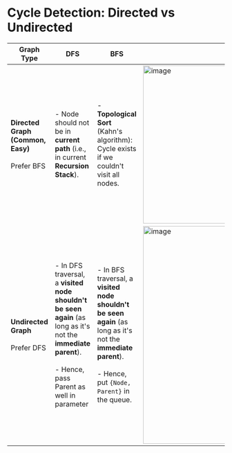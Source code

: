 # Cycle Detection: Directed vs Undirected

| Graph Type         | DFS | BFS | Comments |
|--------------------|-----|-----|----------|
| **Directed Graph (Common, Easy)** <br><br> Prefer BFS <br> | - Node should not be in **current path** (i.e., in current **Recursion Stack**). | - **Topological Sort** (Kahn's algorithm): Cycle exists if we couldn't visit all nodes. | <img width="365" alt="image" src="https://github.com/user-attachments/assets/6c518526-1e10-4abd-92eb-c41e62307df0" /> |
| **Undirected Graph** <br><br> Prefer DFS <br>  | - In DFS traversal, a **visited node shouldn't be seen again** (as long as it's not the **immediate parent**). <br><br> - Hence, pass Parent as well in parameter <br>| - In BFS traversal, a **visited node shouldn't be seen again** (as long as it's not the **immediate parent**). <br><br>   - Hence, put `{Node, Parent}` in the queue. <br> | <img width="503" alt="image" src="https://github.com/user-attachments/assets/719769df-8099-4b80-9cd9-f6c406ee4bbb" />|
